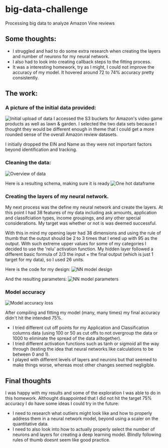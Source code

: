 # big-data-challenge
Processing big data to analyze Amazon Vine reviews


## Some thoughts:
- I struggled and had to do some extra research when creating the layers and number of neurons for my neural network.
- I also had to look into creating callback steps to the fitting process.
- It was a interesting homework, try as I might, I could not improve the accuracy of my model. It hovered around 72 to 74% accuracy pretty consistently.

## The work:

### A picture of the initial data provided:
![Initial upload of data](https://github.com/marcuspttr/big-data-challenge/blob/main/Assets/intial_load.PNG)
I accessed the S3 buckets for Amazon's video game products as well as lawn & garden.  I selected the two data sets because I thought they would be different enough in theme that I could get a more rounded sense of the overall Amazon review datasets. 

I initially dropped the EIN and Name as they were not important factors beyond identification and tracking.

### Cleaning the data:
![Overview of data](https://github.com/marcuspttr/big-data-challenge/blob/main/Assets/data_types.PNG)

Here is a resulting schema, making sure it is ready 
![One hot dataframe](https://github.com/marcuspttr/big-data-challenge/blob/main/Assets/schema.PNG)

### Creating the layers of my neural network.
My next process was the define my neural network and create the layers.
At this point I had 38 features of my data  including ask amounts, application and classifciation types, income groupings, and any other special considerations.
My target was whether or not is was deemed successful.

With this in mind my opening layer had 38 dimensions and using the rule of thumb that the output should be 2 to 3 times that I ened up with 95 as the output. With such
extreme upper values for some of my categories I decided to use the 'relu' activation function. My hidden layer followed a different basic formula of 2/3 the input + the final output (which is just 1 target for my data), so I used 26 units.

Here is the code for my design:
![NN model design](https://github.com/marcuspttr/big-data-challenge/blob/main/Assets/table_creation_write.PNG)

And the resulting parameters:
![NN model parameters](https://github.com/marcuspttr/big-data-challenge/blob/main/Assets/sql_queries.PNG)

### Model accuracy
![Model accuracy loss](https://github.com/marcuspttr/big-data-challenge/blob/main/Assets/sql_averages.PNG)

After compiling and fitting my model (many, many times) my final accuracy didn't hit the intended 75%. 
- I tried different cut off points for my Application and Classification columns data (using 100 or 50 as cut offs to not overgroup the data or 1000 to eliminate the spread of the data alltogether). 
- I tried different activation functions such as tanh or sigmoid all the way through (testing the idea that neural networks like calculations to be between 0 and 1).
- I played with different levels of layers and neurons but that seemed to make things worse, whereas most other changes seemed negligible.

## Final thoughts
I was happy with my results and some of the exploration I was able to do in this homework.
Althought disappointed that I did not hit the target 75% accuracy I do have some ideas I could try in the future:
- I need to research what outliers might look like and how to properly address them in a neural network model, beyond using a scaler on the quantitative data.
- I need to also look into how to actually properly select the number of neurons and layers for creating a deep learning model. Blindly following rules of thumb doesnt seem like good practice.
